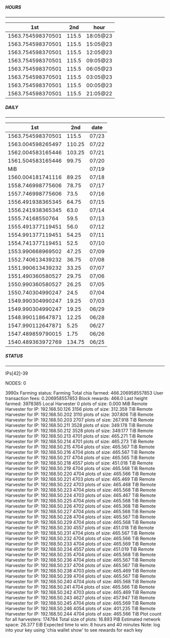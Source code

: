 ##### HOURS
-------

| 1st | 2nd | hour |
|---|----|-----|
|1563.754598370501 | 115.5 | 18:05@23 |
|1563.754598370501 | 115.5 | 15:05@23 |
|1563.754598370501 | 115.5 | 12:05@23 |
|1563.754598370501 | 115.5 | 09:05@23 |
|1563.754598370501 | 115.5 | 06:05@23 |
|1563.754598370501 | 115.5 | 03:05@23 |
|1563.754598370501 | 115.5 | 00:05@23 |
|1563.754598370501 | 115.5 | 21:05@22 |

##### DAILY
-------

| 1st | 2nd | date |
|---|----|-----|
|1563.754598370501 | 115.5 | 07/23 |
|1563.004598265497 | 110.25 | 07/22 |
|1562.004583165446 | 103.25 | 07/21 |
|1561.504583165446 | 99.75 | 07/20 |
|MiB |  | 07/19 |
|1560.004181741116 | 89.25 | 07/18 |
|1558.746998775606 | 78.75 | 07/17 |
|1557.746998775606 | 73.5 | 07/16 |
|1556.491938365345 | 64.75 | 07/15 |
|1556.241938365345 | 63.0 | 07/14 |
|1555.74168550764 | 59.5 | 07/13 |
|1555.491377119451 | 56.0 | 07/12 |
|1554.991377119451 | 54.25 | 07/11 |
|1554.741377119451 | 52.5 | 07/10 |
|1553.990668969502 | 47.25 | 07/09 |
|1552.740613439232 | 36.75 | 07/08 |
|1551.990613439232 | 33.25 | 07/07 |
|1551.490360580527 | 29.75 | 07/06 |
|1550.990360580527 | 26.25 | 07/05 |
|1550.740304990247 | 24.5 | 07/04 |
|1549.990304990247 | 19.25 | 07/03 |
|1549.990304990247 | 19.25 | 06/29 |
|1548.990118647871 | 12.25 | 06/28 |
|1547.990112647871 | 5.25 | 06/27 |
|1547.489859790015 | 1.75 | 06/26 |
|1540.489363972769 | 134.75 | 06/25 |


##### STATUS
-------

IPs[42]-39

NODES: 0


3990x
Farming status: Farming
Total chia farmed: 466.206958557853
User transaction fees: 0.206958557853
Block rewards: 466.0
Last height farmed: 3978385
Local Harvester
   0 plots of size: 0.000 MiB
Remote Harvester for IP: 192.168.50.126
   3156 plots of size: 312.359 TiB
Remote Harvester for IP: 192.168.50.202
   3110 plots of size: 307.806 TiB
Remote Harvester for IP: 192.168.50.203
   2707 plots of size: 267.918 TiB
Remote Harvester for IP: 192.168.50.211
   3528 plots of size: 349.178 TiB
Remote Harvester for IP: 192.168.50.212
   3528 plots of size: 349.177 TiB
Remote Harvester for IP: 192.168.50.213
   4701 plots of size: 465.271 TiB
Remote Harvester for IP: 192.168.50.214
   4701 plots of size: 465.273 TiB
Remote Harvester for IP: 192.168.50.215
   4704 plots of size: 465.567 TiB
Remote Harvester for IP: 192.168.50.216
   4704 plots of size: 465.567 TiB
Remote Harvester for IP: 192.168.50.217
   4704 plots of size: 465.565 TiB
Remote Harvester for IP: 192.168.50.218
   4557 plots of size: 451.018 TiB
Remote Harvester for IP: 192.168.50.219
   4704 plots of size: 465.568 TiB
Remote Harvester for IP: 192.168.50.220
   4704 plots of size: 465.566 TiB
Remote Harvester for IP: 192.168.50.221
   4703 plots of size: 465.469 TiB
Remote Harvester for IP: 192.168.50.222
   4703 plots of size: 465.468 TiB
Remote Harvester for IP: 192.168.50.223
   4704 plots of size: 465.568 TiB
Remote Harvester for IP: 192.168.50.224
   4703 plots of size: 465.467 TiB
Remote Harvester for IP: 192.168.50.225
   4704 plots of size: 465.568 TiB
Remote Harvester for IP: 192.168.50.226
   4702 plots of size: 465.368 TiB
Remote Harvester for IP: 192.168.50.227
   4704 plots of size: 465.568 TiB
Remote Harvester for IP: 192.168.50.228
   4704 plots of size: 465.567 TiB
Remote Harvester for IP: 192.168.50.229
   4704 plots of size: 465.568 TiB
Remote Harvester for IP: 192.168.50.230
   4557 plots of size: 451.018 TiB
Remote Harvester for IP: 192.168.50.231
   4704 plots of size: 465.567 TiB
Remote Harvester for IP: 192.168.50.232
   4704 plots of size: 465.566 TiB
Remote Harvester for IP: 192.168.50.233
   4704 plots of size: 465.569 TiB
Remote Harvester for IP: 192.168.50.234
   4557 plots of size: 451.019 TiB
Remote Harvester for IP: 192.168.50.235
   4704 plots of size: 465.568 TiB
Remote Harvester for IP: 192.168.50.236
   4704 plots of size: 465.567 TiB
Remote Harvester for IP: 192.168.50.237
   4704 plots of size: 465.567 TiB
Remote Harvester for IP: 192.168.50.238
   4703 plots of size: 465.469 TiB
Remote Harvester for IP: 192.168.50.239
   4704 plots of size: 465.567 TiB
Remote Harvester for IP: 192.168.50.240
   4704 plots of size: 465.568 TiB
Remote Harvester for IP: 192.168.50.241
   4704 plots of size: 465.566 TiB
Remote Harvester for IP: 192.168.50.242
   4703 plots of size: 465.469 TiB
Remote Harvester for IP: 192.168.50.243
   4627 plots of size: 457.947 TiB
Remote Harvester for IP: 192.168.50.245
   4704 plots of size: 465.569 TiB
Remote Harvester for IP: 192.168.50.246
   4054 plots of size: 401.235 TiB
Remote Harvester for IP: 192.168.50.244
   4704 plots of size: 465.566 TiB
Plot count for all harvesters: 174784
Total size of plots: 16.893 PiB
Estimated network space: 26.377 EiB
Expected time to win: 8 hours and 40 minutes
Note: log into your key using 'chia wallet show' to see rewards for each key
